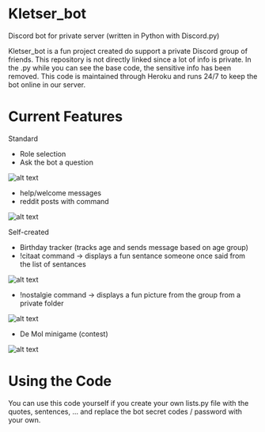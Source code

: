 # Kletser_bot
Discord bot for private server (written in Python with Discord.py)

Kletser_bot is a fun project created do support a private Discord group of friends.
This repository is not directly linked since a lot of info is private. In the .py while you can see the base code, the sensitive info has been removed.
This code is maintained through Heroku and runs 24/7 to keep the bot online in our server.

# Current Features
Standard
- Role selection
- Ask the bot a question

![alt text](https://i.imgur.com/dKTjqC6.png)

- help/welcome messages
- reddit posts with command

![alt text](https://i.imgur.com/v0WiA1k.png)

Self-created
- Birthday tracker (tracks age and sends message based on age group)
- !citaat command -> displays a fun sentance someone once said from the list of sentances

![alt text](https://i.imgur.com/oyeNyE8.png)

- !nostalgie command -> displays a fun picture from the group from a private folder

![alt text](https://i.imgur.com/bf7f9cJ.png)

- De Mol minigame (contest)

![alt text](https://i.imgur.com/dICQXKm.png)

# Using the Code
You can use this code yourself if you create your own lists.py file with the quotes, sentences, ... and replace the bot secret codes / password with your own.
